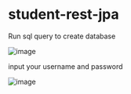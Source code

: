 # student-rest-jpa

Run sql query to create database

![image](https://user-images.githubusercontent.com/120351262/213961502-c0f930d9-1c1c-403d-83ce-99e27d698f35.png)

input your username and password

![image](https://user-images.githubusercontent.com/120351262/213961537-45c061f7-51d3-45b6-9ea0-f92e9dfe09e4.png)

